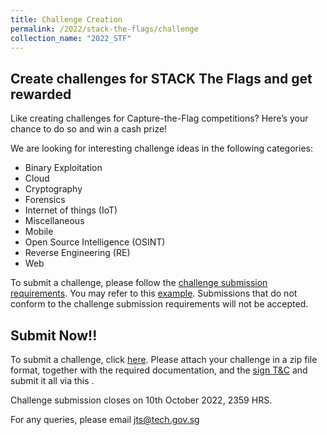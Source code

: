 ```yaml
---
title: Challenge Creation
permalink: /2022/stack-the-flags/challenge
collection_name: "2022_STF"
---
```


## Create challenges for STACK The Flags and get rewarded

Like creating challenges for Capture-the-Flag competitions? Here’s your chance to do so and win a cash prize!

We are looking for interesting challenge ideas in the following categories:
* Binary Exploitation
* Cloud
* Cryptography
* Forensics
* Internet of things (IoT)
* Miscellaneous
* Mobile
* Open Source Intelligence (OSINT)
* Reverse Engineering (RE)
* Web

To submit a challenge, please follow the [challenge submission requirements](https://help.hackthebox.com/en/articles/5676859-challenge-submission-requirements). You may refer to this [example](https://github.com/hackthebox/public-templates/blob/master/examples/RE.md). Submissions that do not conform to the challenge submission requirements will not be accepted.

## Submit Now!!

To submit a challenge, click [here](https://form.gov.sg/6315af7e0ba1c90013c6a643). Please attach your challenge in a zip file format, together with the required documentation, and the [sign T&C](\files\TnC_Community_Sourced_Challenges.pdf) and submit it all via this . 

Challenge submission closes on 10th October 2022, 2359 HRS.

For any queries, please email jts@tech.gov.sg
